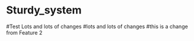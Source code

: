 # Sturdy_system
#Test Lots and lots of changes
#lots and lots of changes
#this is a change from Feature 2
